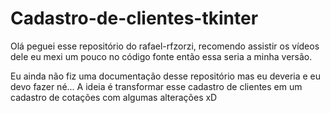 # Cadastro-de-clientes-tkinter
Olá peguei esse repositório do rafael-rfzorzi, recomendo assistir os vídeos dele eu mexi um pouco no código fonte então essa seria a minha versão.

Eu ainda não fiz uma documentação desse repositório mas eu deveria e eu devo fazer né... 
A ideia é transformar esse cadastro de clientes em um cadastro de cotações com algumas alterações xD

